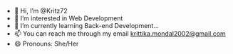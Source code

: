 - 👋 Hi, I’m @Kritz72
- 👀 I’m interested in Web Development
- 🌱 I’m currently learning Back-end Development...
- 📫 You can reach me through my email krittika.mondal2002@gmail.com 
- 😄 Pronouns: She/Her

<!---
Kritz72/Kritz72 is a ✨ special ✨ repository because its `README.md` (this file) appears on your GitHub profile.
You can click the Preview link to take a look at your changes.
--->
